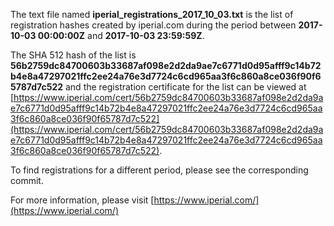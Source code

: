 The text file named **iperial_registrations_2017_10_03.txt** is the list of registration hashes created by iperial.com during the period between **2017-10-03 00:00:00Z** and **2017-10-03 23:59:59Z**.

The SHA 512 hash of the list is **56b2759dc84700603b33687af098e2d2da9ae7c6771d0d95afff9c14b72b4e8a47297021ffc2ee24a76e3d7724c6cd965aa3f6c860a8ce036f90f65787d7c522** and the registration certificate for the list can be viewed at [https://www.iperial.com/cert/56b2759dc84700603b33687af098e2d2da9ae7c6771d0d95afff9c14b72b4e8a47297021ffc2ee24a76e3d7724c6cd965aa3f6c860a8ce036f90f65787d7c522](https://www.iperial.com/cert/56b2759dc84700603b33687af098e2d2da9ae7c6771d0d95afff9c14b72b4e8a47297021ffc2ee24a76e3d7724c6cd965aa3f6c860a8ce036f90f65787d7c522).

To find registrations for a different period, please see the corresponding commit.

For more information, please visit [https://www.iperial.com/](https://www.iperial.com/)
